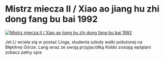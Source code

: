 Mistrz miecza II / Xiao ao jiang hu zhi dong fang bu bai 1992 
=============
[![Mistrz miecza II / Xiao ao jiang hu zhi dong fang bu bai 1992 ](http://vidos.pl/images/player.gif)](http://vidos.pl/mistrz-miecza-ii-xiao-ao-jiang-hu-zhi-dong-fang-bu-bai-1992)

 Jet Li wciela się w postać Linga, studenta szkoły walki położonej na Błękitnej Górze. Lang wraz ze swoją przyjaciółką Kiddo zostają wplątani zobacz pełny opis
